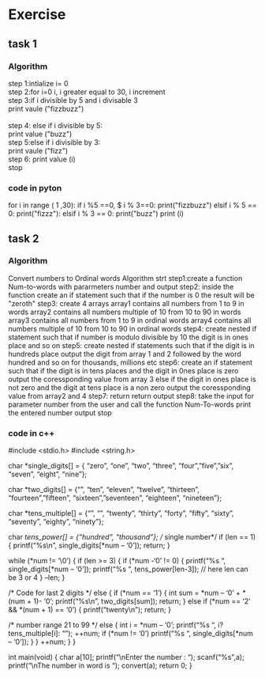 # Exercise<br>
## task 1<br>
### Algorithm<br>
step 1:intialize i= 0<br>
 step 2:for i=0 i, i greater equal to 30, i increment<br>
 step 3:if i divisible by 5 and i divisable 3<br>
             print vaule ("fizzbuzz")<br><br>
step 4: else if i divisible by 5:<br>
             print value ("buzz") <br>
step 5:else if i divisible by 3:<br>
             print vaule ("fizz")<br>
step 6: print value (i)<br>
stop<br>

### code in pyton
 for i in range ( 1 ,30):
 if i %5 ==0, $ i % 3==0:
 print("fizzbuzz")
 elsif i % 5 == 0:
 print("fizzz"):
  elsif i % 3 == 0:
 print("buzz")
 print (i)


## task 2
### Algorithm
Convert numbers to Ordinal words Algorithm
strt
step1:create a function Num-to-words with pararmeters number and output
step2: inside the function create an if statement such that if the number is 0 
the result will be "zeroth"
step3: create 4 arrays
   array1 contains all numbers from 1 to 9 in words 
   array2 contains all numbers multiple of 10  from 10 to 90 in words 
   array3 contains all numbers from 1 to 9 in ordinal words 
   array4 contains all numbers multiple of 10 from 10 to 90 in ordinal words
step4: create nested if statement such that if number is modulo divisible by 10 the digit is in ones place and so on
step5: create nested if statements such that if the digit is in hundreds place output the digit from array 1 and 2 followed by the word hundred and 
so on for thousands, millions etc
step6: create an if statement such that if the digit is in tens places and the digit in 0nes place is zero 
output the coressponding value from  array 3
else if the digit in ones place is not zero and the digit at tens place is a non zero output
the coressponding value from array2 and 4
step7: return return output 
step8: take the input for parameter number from the user and call the function Num-To-words
print the entered number 
output
stop
### code in c++
#include <stdio.h>
#include <string.h>


char *single_digits[] = { “zero”, “one”, “two”, “three”, “four”,”five”,”six”, “seven”, “eight”, “nine”};

char *two_digits[] = {“”, “ten”, “eleven”, “twelve”, “thirteen”, “fourteen”,”fifteen”, “sixteen”,”seventeen”, “eighteen”, “nineteen”};

char *tens_multiple[] = {“”, “”, “twenty”, “thirty”, “forty”, “fifty”,
“sixty”, “seventy”, “eighty”, “ninety”};

char *tens_power[] = {“hundred”, “thousand”};
/* single number*/
if (len == 1) {
printf(“%s\n”, single_digits[*num – ‘0’]);
return;
}

while (*num != ‘\0’) {
if (len >= 3) {
if (*num -‘0’ != 0) {
printf(“%s “, single_digits[*num – ‘0’]);
printf(“%s “, tens_power[len-3]); // here len can be 3 or 4
}
–len;
}

/* Code for last 2 digits */
else {
if (*num == ‘1’) {
int sum = *num – ‘0’ + *(num + 1)- ‘0’;
printf(“%s\n”, two_digits[sum]);
return;
}
else if (*num == ‘2’ && *(num + 1) == ‘0’) {
printf(“twenty\n”);
return;
}

/* number range 21 to 99 */
else {
int i = *num – ‘0’;
printf(“%s “, i? tens_multiple[i]: “”);
++num;
if (*num != ‘0’)
printf(“%s “, single_digits[*num – ‘0’]);
}
}
++num;
}
}

int main(void)
{
char a[10];
printf(“\nEnter the number : “);
scanf(“%s”,a);
printf(“\nThe number in word is “);
convert(a);
return 0;
}
